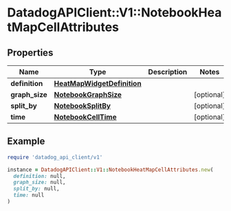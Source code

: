 # DatadogAPIClient::V1::NotebookHeatMapCellAttributes

## Properties

| Name | Type | Description | Notes |
| ---- | ---- | ----------- | ----- |
| **definition** | [**HeatMapWidgetDefinition**](HeatMapWidgetDefinition.md) |  |  |
| **graph_size** | [**NotebookGraphSize**](NotebookGraphSize.md) |  | [optional] |
| **split_by** | [**NotebookSplitBy**](NotebookSplitBy.md) |  | [optional] |
| **time** | [**NotebookCellTime**](NotebookCellTime.md) |  | [optional] |

## Example

```ruby
require 'datadog_api_client/v1'

instance = DatadogAPIClient::V1::NotebookHeatMapCellAttributes.new(
  definition: null,
  graph_size: null,
  split_by: null,
  time: null
)
```

